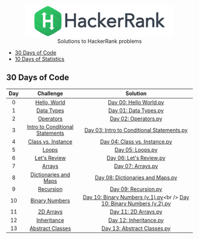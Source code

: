 <p align="center">
    <a href="https://www.hackerrank.com/m__p__">
        <img height=85 src="https://github.com/butterflylady/hackerrank/blob/master/images/hackerRankLogo.svg">
    </a>
    <br>Solutions to HackerRank problems
</p>

* [30 Days of Code](#30-days-of-code)
* [10 Days of Statistics](#10-days-of-statistics)


## 30 Days of Code

  
| Day | Challenge | Solution |
|:---:|:---:|:---:|
| 0 | [Hello, World](https://www.hackerrank.com/challenges/30-hello-world/problem) | [Day 00: Hello World.py](https://github.com/butterflylady/hackerrank/blob/master/Python/30%20Days%20of%20Code/Day%2000:%20Hello%20World.py) |
| 1 | [Data Types](https://www.hackerrank.com/challenges/30-data-types/problem) | [Day 01: Data Types.py](https://github.com/butterflylady/hackerrank/blob/master/Python/30%20Days%20of%20Code/Day%2001:%20Data%20Types.py) |
| 2 | [Operators](https://www.hackerrank.com/challenges/30-operators/problem) | [Day 02: Operators.py](https://github.com/butterflylady/hackerrank/blob/master/Python/30%20Days%20of%20Code/Day%2002:%20Operators.py) |
| 3 | [Intro to Conditional Statements](https://www.hackerrank.com/challenges/30-conditional-statements/problem)| [Day 03: Intro to Conditional Statements.py](https://github.com/butterflylady/hackerrank/blob/master/Python/30%20Days%20of%20Code/Day%2003:%20Intro%20to%20Conditional%20Statements.py) |
| 4 | [Class vs. Instance](https://www.hackerrank.com/challenges/30-class-vs-instance/problem)| [Day 04: Class vs. Instance.py](https://github.com/butterflylady/hackerrank/blob/master/Python/30%20Days%20of%20Code/Day%2004:%20Class%20vs.%20Instance.py) |
| 5 | [Loops](https://www.hackerrank.com/challenges/30-loops/problem) | [Day 05: Loops.py](https://github.com/butterflylady/hackerrank/blob/master/Python/30%20Days%20of%20Code/Day%2005:%20Loops.py) |
| 6 | [Let's Review](https://www.hackerrank.com/challenges/30-review-loop/problem) | [Day 06: Let's Review.py](https://github.com/butterflylady/hackerrank/blob/master/Python/30%20Days%20of%20Code/Day%2006:%20Let's%20Review.py) |
| 7 | [Arrays](https://www.hackerrank.com/challenges/30-arrays/problem) | [Day 07: Arrays.py](https://github.com/butterflylady/hackerrank/blob/master/Python/30%20Days%20of%20Code/Day%2007:%20Arrays.py) |
| 8 | [Dictionaries and Maps](https://www.hackerrank.com/challenges/30-dictionaries-and-maps/problem) | [Day 08: Dictionaries and Maps.py](https://github.com/butterflylady/hackerrank/blob/master/Python/30%20Days%20of%20Code/Day%2008:%20Dictionaries%20and%20Maps.py) |
| 9 | [Recursion](https://www.hackerrank.com/challenges/30-recursion/problem) | [Day 09: Recursion.py](https://github.com/butterflylady/hackerrank/blob/master/Python/30%20Days%20of%20Code/Day%2009:%20Recursion.py) |
| 10 | [Binary Numbers](https://www.hackerrank.com/challenges/30-binary-numbers/problem) | [Day 10: Binary Numbers (v.1).py](https://github.com/butterflylady/hackerrank/blob/master/Python/30%20Days%20of%20Code/Day%2010:%20Binary%20Numbers%20(v.1).py)<br /> [Day 10: Binary Numbers (v.2).py](https://github.com/butterflylady/hackerrank/blob/master/Python/30%20Days%20of%20Code/Day%2010:%20Binary%20Numbers%20(v.2).py) |
| 11 | [2D Arrays](https://www.hackerrank.com/challenges/30-2d-arrays/problem) | [Day 11: 2D Arrays.py](https://github.com/butterflylady/hackerrank/blob/master/Python/30%20Days%20of%20Code/Day%2011:%202D%20Arrays.py) |
| 12 | [Inheritance](https://www.hackerrank.com/challenges/30-inheritance/problem) | [Day 12: Inheritance.py](https://github.com/butterflylady/hackerrank/blob/master/Python/30%20Days%20of%20Code/Day%2012:%20Inheritance.py) |
| 13 | [Abstract Classes](https://www.hackerrank.com/challenges/30-abstract-classes/problem) | [Day 13: Abstract Classes.py](https://github.com/butterflylady/hackerrank/blob/master/Python/30%20Days%20of%20Code/Day%2013:%20Abstract%20Classes.py) |
